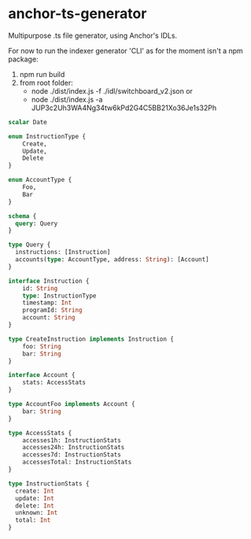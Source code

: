 # anchor-ts-generator
Multipurpose .ts file generator, using Anchor's IDLs.

For now to run the indexer generator 'CLI' as for the moment isn't a npm package: 
1. npm run build
2. from root folder:
    - node ./dist/index.js -f ./idl/switchboard_v2.json
or
    - node ./dist/index.js -a JUP3c2Uh3WA4Ng34tw6kPd2G4C5BB21Xo36Je1s32Ph


```graphql endpoint
scalar Date

enum InstructionType {
    Create,
    Update,
    Delete
}

enum AccountType {
    Foo,
    Bar
}

schema {
  query: Query
}

type Query {
  instructions: [Instruction]
  accounts(type: AccountType, address: String): [Account]
}

interface Instruction {
    id: String
    type: InstructionType
    timestamp: Int
    programId: String
    account: String
}

type CreateInstruction implements Instruction {
    foo: String
    bar: String
}

interface Account {
    stats: AccessStats
}

type AccountFoo implements Account {
    bar: String
}

type AccessStats {
    accesses1h: InstructionStats
    accesses24h: InstructionStats
    accesses7d: InstructionStats
    accessesTotal: InstructionStats
}

type InstructionStats {
  create: Int
  update: Int
  delete: Int
  unknown: Int
  total: Int
}
```